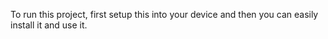To run this project, first setup this into your device and then you can easily install it and use it.

